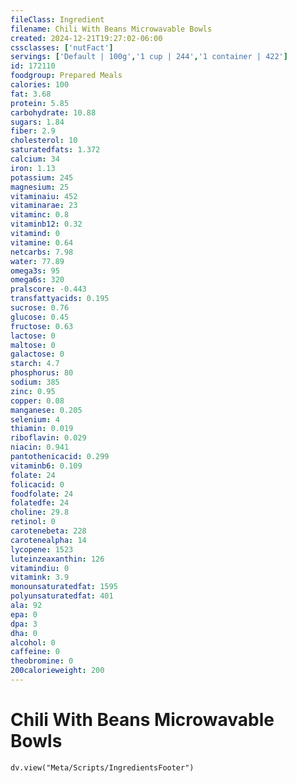 ```yaml
---
fileClass: Ingredient
filename: Chili With Beans Microwavable Bowls
created: 2024-12-21T19:27:02-06:00
cssclasses: ['nutFact']
servings: ['Default | 100g','1 cup | 244','1 container | 422']
id: 172110
foodgroup: Prepared Meals
calories: 100
fat: 3.68
protein: 5.85
carbohydrate: 10.88
sugars: 1.84
fiber: 2.9
cholesterol: 10
saturatedfats: 1.372
calcium: 34
iron: 1.13
potassium: 245
magnesium: 25
vitaminaiu: 452
vitaminarae: 23
vitaminc: 0.8
vitaminb12: 0.32
vitamind: 0
vitamine: 0.64
netcarbs: 7.98
water: 77.89
omega3s: 95
omega6s: 320
pralscore: -0.443
transfattyacids: 0.195
sucrose: 0.76
glucose: 0.45
fructose: 0.63
lactose: 0
maltose: 0
galactose: 0
starch: 4.7
phosphorus: 80
sodium: 385
zinc: 0.95
copper: 0.08
manganese: 0.205
selenium: 4
thiamin: 0.019
riboflavin: 0.029
niacin: 0.941
pantothenicacid: 0.299
vitaminb6: 0.109
folate: 24
folicacid: 0
foodfolate: 24
folatedfe: 24
choline: 29.8
retinol: 0
carotenebeta: 228
carotenealpha: 14
lycopene: 1523
luteinzeaxanthin: 126
vitamindiu: 0
vitamink: 3.9
monounsaturatedfat: 1595
polyunsaturatedfat: 401
ala: 92
epa: 0
dpa: 3
dha: 0
alcohol: 0
caffeine: 0
theobromine: 0
200calorieweight: 200
---
```


# Chili With Beans Microwavable Bowls

```dataviewjs
dv.view("Meta/Scripts/IngredientsFooter")
```